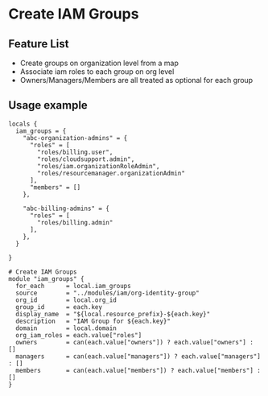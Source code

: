 # Create IAM Groups

## Feature List
* Create groups on organization level from a map
* Associate iam roles to each group on org level
* Owners/Managers/Members are all treated as optional for each group

## Usage example
```
locals {
  iam_groups = {
    "abc-organization-admins" = {
      "roles" = [
        "roles/billing.user",
        "roles/cloudsupport.admin",
        "roles/iam.organizationRoleAdmin",
        "roles/resourcemanager.organizationAdmin"
      ],
      "members" = []
    },

    "abc-billing-admins" = {
      "roles" = [
        "roles/billing.admin"
      ],
    },
  }

}

# Create IAM Groups
module "iam_groups" {
  for_each      = local.iam_groups
  source        = "../modules/iam/org-identity-group"
  org_id        = local.org_id
  group_id      = each.key
  display_name  = "${local.resource_prefix}-${each.key}"
  description   = "IAM Group for ${each.key}"
  domain        = local.domain
  org_iam_roles = each.value["roles"]
  owners        = can(each.value["owners"]) ? each.value["owners"] : []
  managers      = can(each.value["managers"]) ? each.value["managers"] : []
  members       = can(each.value["members"]) ? each.value["members"] : []
}

```
